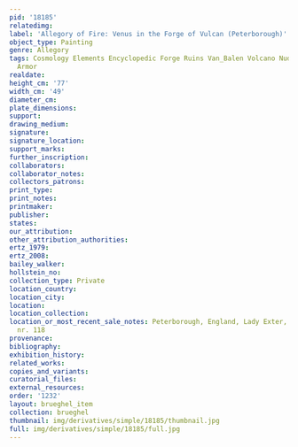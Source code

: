 ```yaml
---
pid: '18185'
relatedimg: 
label: 'Allegory of Fire: Venus in the Forge of Vulcan (Peterborough)'
object_type: Painting
genre: Allegory
tags: Cosmology Elements Encyclopedic Forge Ruins Van_Balen Volcano Nude Landscape
  Armor
realdate: 
height_cm: '77'
width_cm: '49'
diameter_cm: 
plate_dimensions: 
support: 
drawing_medium: 
signature: 
signature_location: 
support_marks: 
further_inscription: 
collaborators: 
collaborator_notes: 
collectors_patrons: 
print_type: 
print_notes: 
printmaker: 
publisher: 
states: 
our_attribution: 
other_attribution_authorities: 
ertz_1979: 
ertz_2008: 
bailey_walker: 
hollstein_no: 
collection_type: Private
location_country: 
location_city: 
location: 
location_collection: 
location_or_most_recent_sale_notes: Peterborough, England, Lady Exter, Burghley House,
  nr. 118
provenance: 
bibliography: 
exhibition_history: 
related_works: 
copies_and_variants: 
curatorial_files: 
external_resources: 
order: '1232'
layout: brueghel_item
collection: brueghel
thumbnail: img/derivatives/simple/18185/thumbnail.jpg
full: img/derivatives/simple/18185/full.jpg
---
```

